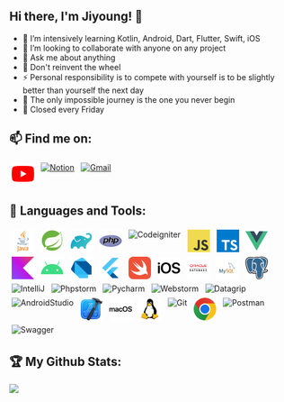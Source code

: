 ## Hi there, I'm Jiyoung! 👋
- 🎯 I’m intensively learning Kotlin, Android, Dart, Flutter, Swift, iOS
- 👯 I’m looking to collaborate with anyone on any project
- 💬 Ask me about anything
- 🤔 Don't reinvent the wheel
- ⚡ Personal responsibility is to compete with yourself is to be slightly better than yourself the next day
- 🔭 The only impossible journey is the one you never begin
- 🌱 Closed every Friday

## 📫 Find me on:
<p align="left">
<a href="https://www.youtube.com/channel/UCOT9uW4rUaATfXH3fLzr_Pg"> <img src="https://raw.githubusercontent.com/github/explore/d744245de144b89f3e3462949e08bfc91eda7fcf/topics/youtube/youtube.png" alt="Youtube" height="40" style="vertical-align:top; margin:4px"></a>
<a href="https://jyryuitpro.notion.site/Android-Team-1286ae4993444a6c8eb6961ffba56501"> <img src="https://user-images.githubusercontent.com/67634983/146180243-223e0439-67b1-4482-b632-30038fec7038.png" alt="Notion" height="40" style="vertical-align:top; margin:4px"></a>
<a href="mailto:jy.ryu.itpro@gmail.com"> <img src="https://www.google.com/gmail/about/static/images/logo-gmail.png?cache=1adba63" alt="Gmail" height="40" style="vertical-align:top; margin:4px"></a>
</p>

## 🧰 Languages and Tools:
<p align="left">
<img src="https://raw.githubusercontent.com/github/explore/80688e429a7d4ef2fca1e82350fe8e3517d3494d/topics/java/java.png" alt="Java" height="40" style="vertical-align:top; margin:4px">
<img src="https://raw.githubusercontent.com/github/explore/80688e429a7d4ef2fca1e82350fe8e3517d3494d/topics/spring-boot/spring-boot.png" alt="Spring" height="40" style="vertical-align:top; margin:4px">
<img src="https://raw.githubusercontent.com/github/explore/59009b1589a883459c0ae19044e3e7e3ec0c4e0a/topics/gradle/gradle.png" alt="Gradle" height="40" style="vertical-align:top; margin:4px">
<img src="https://raw.githubusercontent.com/github/explore/ccc16358ac4530c6a69b1b80c7223cd2744dea83/topics/php/php.png" alt="PHP" height="40" style="vertical-align:top; margin:4px">
<img src="https://cdn1.iconfinder.com/data/icons/logos-3/304/codeigniter-icon-512.png" alt="Codeigniter" height="40" style="vertical-align:top; margin:4px">
<img src="https://raw.githubusercontent.com/github/explore/80688e429a7d4ef2fca1e82350fe8e3517d3494d/topics/javascript/javascript.png" alt="JavaScript" height="40" style="vertical-align:top; margin:4px">
<img src="https://raw.githubusercontent.com/github/explore/80688e429a7d4ef2fca1e82350fe8e3517d3494d/topics/typescript/typescript.png" alt="TypeScript" height="40" style="vertical-align:top; margin:4px">  
<img src="https://raw.githubusercontent.com/github/explore/80688e429a7d4ef2fca1e82350fe8e3517d3494d/topics/vue/vue.png" alt="Vue.js" height="40" style="vertical-align:top; margin:4px">
<img src="https://raw.githubusercontent.com/github/explore/4479d2a2c854198cb00160f8593519c14dc3b905/topics/kotlin/kotlin.png" alt="Kotlin" height="40" style="vertical-align:top; margin:4px">
<img src="https://raw.githubusercontent.com/github/explore/8baf984947f4d9c32006bd03fa4c51ff91aadf8d/topics/android/android.png" alt="Android" height="40" style="vertical-align:top; margin:4px">
<img src="https://raw.githubusercontent.com/github/explore/80688e429a7d4ef2fca1e82350fe8e3517d3494d/topics/dart/dart.png" alt="Dart" height="40" style="vertical-align:top; margin:4px">
<img src="https://raw.githubusercontent.com/github/explore/cebd63002168a05a6a642f309227eefeccd92950/topics/flutter/flutter.png" alt="Flutter" height="40" style="vertical-align:top; margin:4px">
<img src="https://raw.githubusercontent.com/github/explore/80688e429a7d4ef2fca1e82350fe8e3517d3494d/topics/swift/swift.png" alt="Swift" height="40" style="vertical-align:top; margin:4px">
<img src="https://raw.githubusercontent.com/github/explore/80688e429a7d4ef2fca1e82350fe8e3517d3494d/topics/ios/ios.png" alt="iOs" height="40" style="vertical-align:top; margin:4px"> 
<img src="https://raw.githubusercontent.com/github/explore/902a8a38f1e277eb27d2a10ab95a3d524a6ea22f/topics/oracle-database/oracle-database.png" alt="Oracle Database" height="40" style="vertical-align:top; margin:4px">
<img src="https://raw.githubusercontent.com/github/explore/80688e429a7d4ef2fca1e82350fe8e3517d3494d/topics/mysql/mysql.png" alt="MySQL" height="40" style="vertical-align:top; margin:4px">
<img src="https://raw.githubusercontent.com/github/explore/80688e429a7d4ef2fca1e82350fe8e3517d3494d/topics/postgresql/postgresql.png" alt="PostgreSQL" height="40" style="vertical-align:top; margin:4px">

<img src="https://resources.jetbrains.com/storage/products/intellij-idea/img/meta/intellij-idea_logo_300x300.png" alt="IntelliJ" height="40" style="vertical-align:top; margin:4px">
<img src="https://resources.jetbrains.com/storage/products/phpstorm/img/meta/phpstorm_logo_300x300.png" alt="Phpstorm" height="40" style="vertical-align:top; margin:4px">
<img src="https://resources.jetbrains.com/storage/products/pycharm/img/meta/pycharm_logo_300x300.png" alt="Pycharm" height="40" style="vertical-align:top; margin:4px">
<img src="https://resources.jetbrains.com/storage/products/webstorm/img/meta/webstorm_logo_300x300.png" alt="Webstorm" height="40" style="vertical-align:top; margin:4px">
<img src="https://resources.jetbrains.com/storage/products/datagrip/img/meta/datagrip_logo_300x300.png" alt="Datagrip" height="40" style="vertical-align:top; margin:4px">
<img src="https://user-images.githubusercontent.com/67634983/102363438-c08f7b00-3ff8-11eb-818d-84e802e35198.png" alt="AndroidStudio" height="40" style="vertical-align:top; margin:4px">
<img src="https://raw.githubusercontent.com/github/explore/530398b5c9b0fd57127e2564bd664575f02f52e4/topics/xcode/xcode.png" alt="Xcode" height="40" style="vertical-align:top; margin:4px">  
<img src="https://raw.githubusercontent.com/github/explore/80688e429a7d4ef2fca1e82350fe8e3517d3494d/topics/macos/macos.png" alt="MacOS" height="40" style="vertical-align:top; margin:4px" alt="Windows" height="40" style="vertical-align:top; margin:4px">
<img src="https://raw.githubusercontent.com/github/explore/80688e429a7d4ef2fca1e82350fe8e3517d3494d/topics/linux/linux.png" alt="Linux" height="40" style="vertical-align:top; margin:4px" alt="Windows" height="40" style="vertical-align:top; margin:4px">
<img src="https://avatars3.githubusercontent.com/u/18133?s=200&v=4" alt="Git" height="40" style="vertical-align:top; margin:4px">
<img src="https://raw.githubusercontent.com/github/explore/80688e429a7d4ef2fca1e82350fe8e3517d3494d/topics/chrome/chrome.png" alt="Chrome" height="40" style="vertical-align:top; margin:4px">  
<img src="https://res.cloudinary.com/postman/image/upload/t_team_logo/v1629869194/team/2893aede23f01bfcbd2319326bc96a6ed0524eba759745ed6d73405a3a8b67a8" alt="Postman" height="40" style="vertical-align:top; margin:4px">
<img src="https://upload.wikimedia.org/wikipedia/commons/a/ab/Swagger-logo.png" alt="Swagger" height="40" style="vertical-align:top; margin:4px">
</p>

## :trophy: My Github Stats:
<p align="left">
<a href="https://github.com/jyryuitpro">
  <img align="center" src="https://github-readme-stats.anuraghazra1.vercel.app/api?username=jyryuitpro&show_icons=true&hide=prs&issues&theme=radical" />
</a>
</p>

<!--
## :computer: My TodoList as of 2022:
- :pill: Common : Slack, Notion, Linux, AWS
- :gem: Front-end : Dart, Flutter
- :muscle: Back-end : Node.js, PostgreSQL, Redis
- :ghost: Toy : Kotlin, Android, Swift, iOS


**jyryuitpro/jyryuitpro** is a ✨ _special_ ✨ repository because its `README.md` (this file) appears on your GitHub profile.

Here are some ideas to get you started:

- 🔭 I’m currently working on ...
- 🌱 I’m currently learning ...
- 👯 I’m looking to collaborate on ...
- 🤔 I’m looking for help with ...
- 💬 Ask me about ...
- 📫 How to reach me: ...
- 😄 Pronouns: ...
- ⚡ Fun fact: ...
-->
